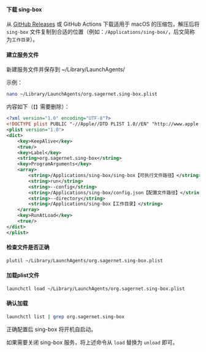 #### 下载 sing-box

从 [GitHub Releases](https://github.com/SagerNet/sing-box/releases/latest) 或 GitHub Actions 下载适用于 macOS 的压缩包，解压后将 `sing-box` 文件复制到合适的位置（例如：`/Applications/sing-box/`，后文简称为`工作目录`）。

#### 建立服务文件

新建服务文件并保存到 ~/Library/LaunchAgents/

示例：

```bash
nano ~/Library/LaunchAgents/org.sagernet.sing-box.plist
```

内容如下（`【】`需要删除）：

```xml
<?xml version="1.0" encoding="UTF-8"?>
<!DOCTYPE plist PUBLIC "-//Apple//DTD PLIST 1.0//EN" "http://www.apple.com/DTDs/PropertyList-1.0.dtd">
<plist version="1.0">
<dict>
    <key>KeepAlive</key>
    <true/>
    <key>Label</key>
    <string>org.sagernet.sing-box</string>
    <key>ProgramArguments</key>
    <array>
        <string>/Applications/sing-box/sing-box【可执行文件路径】</string>
        <string>run</string>
        <string>--config</string>
        <string>/Applications/sing-box/config.json【配置文件路径】</string>
        <string>--directory</string>
        <string>/Applications/sing-box【工作目录】</string>
    </array>
    <key>RunAtLoad</key>
    <true/>
</dict>
</plist>
```

#### 检查文件是否正确

```bash
plutil ~/Library/LaunchAgents/org.sagernet.sing-box.plist
```

#### 加载plist文件

```bash
launchctl load ~/Library/LaunchAgents/org.sagernet.sing-box.plist
```

#### 确认加载

```bash
launchctl list | grep org.sagernet.sing-box
```

正确配置后 sing-box 将开机自启动。

如果需要关闭 sing-box 服务，将上述命令从 `load` 替换为 `unload` 即可。
